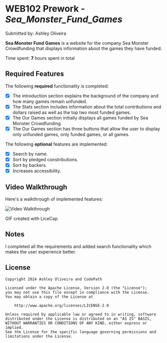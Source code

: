 # WEB102 Prework - _Sea_Monster_Fund_Games_

Submitted by: Ashley Oliveira

**Sea Monster Fund Games** is a website for the company Sea Monster Crowdfunding that displays information about the games they have funded.

Time spent: **7** hours spent in total

## Required Features

The following **required** functionality is completed:

- [x] The introduction section explains the background of the company and how many games remain unfunded.
- [x] The Stats section includes information about the total contributions and dollars raised as well as the top two most funded games.
- [x] The Our Games section initially displays all games funded by Sea Monster Crowdfunding
- [x] The Our Games section has three buttons that allow the user to display only unfunded games, only funded games, or all games.

The following **optional** features are implemented:

- [x] Search by name.
- [x] Sort by pledged constributions.
- [x] Sort by backers.
- [x] Increases accessibility.

## Video Walkthrough

Here's a walkthrough of implemented features:

<img src='assets/sea-monster-fund-games.gif' title='Video Walkthrough' width='' alt='Video Walkthrough' />

<!-- Replace this with whatever GIF tool you used! -->

GIF created with LiceCap

<!-- Recommended tools:
[Kap](https://getkap.co/) for macOS
[ScreenToGif](https://www.screentogif.com/) for Windows
[peek](https://github.com/phw/peek) for Linux. -->

## Notes

I completed all the requirements and added search functionality which makes the user experience better.

## License

    Copyright 2024 Ashley Oliveira and CodePath

    Licensed under the Apache License, Version 2.0 (the "License");
    you may not use this file except in compliance with the License.
    You may obtain a copy of the License at

        http://www.apache.org/licenses/LICENSE-2.0

    Unless required by applicable law or agreed to in writing, software
    distributed under the License is distributed on an "AS IS" BASIS,
    WITHOUT WARRANTIES OR CONDITIONS OF ANY KIND, either express or implied.
    See the License for the specific language governing permissions and
    limitations under the License.
